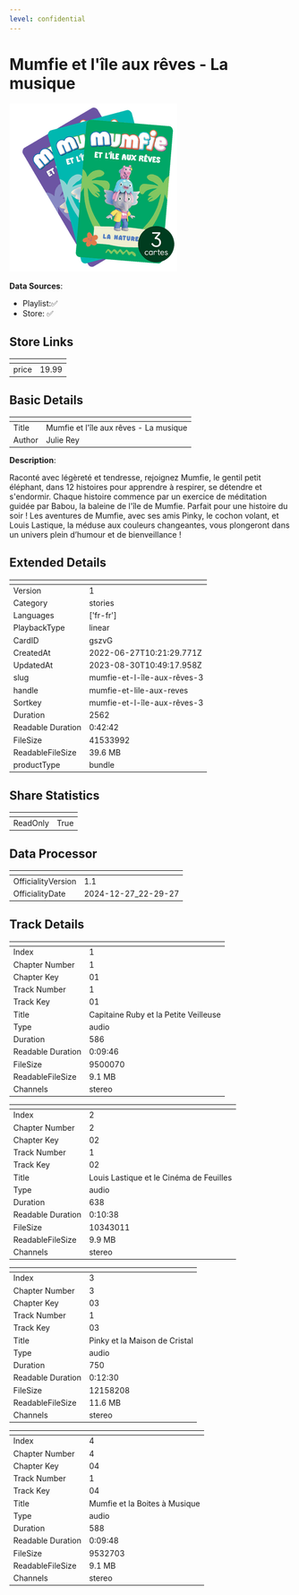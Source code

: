 ```yaml
---
level: confidential
---
```

# Mumfie et l'île aux rêves - La musique

![card_[gszvG].png](../../img/cards/card_[gszvG].png)

**Data Sources**: 

- Playlist:✅
- Store: ✅


## Store Links

| <!-- --> | <!-- --> |
| - | - |
| price | 19.99 |


## Basic Details

| <!-- --> | <!-- --> |
| - | - |
| Title | Mumfie et l'île aux rêves - La musique |
| Author | Julie Rey |

**Description**:

Raconté avec légèreté et tendresse, rejoignez Mumfie, le gentil petit éléphant, dans 12 histoires pour apprendre à respirer, se détendre et s'endormir. Chaque histoire commence par un exercice de méditation guidée par Babou, la baleine de l'île de Mumfie. Parfait pour une histoire du soir !  Les aventures de Mumfie, avec ses amis Pinky, le cochon volant, et Louis Lastique, la méduse aux couleurs changeantes, vous plongeront dans un univers plein d’humour et de bienveillance !  


## Extended Details

| <!-- --> | <!-- --> |
| - | - |
| Version | 1 |
| Category | stories |
| Languages | ['fr-fr'] |
| PlaybackType | linear |
| CardID | gszvG |
| CreatedAt | 2022-06-27T10:21:29.771Z |
| UpdatedAt | 2023-08-30T10:49:17.958Z |
| slug | mumfie-et-l-île-aux-rêves-3 |
| handle | mumfie-et-lile-aux-reves |
| Sortkey | mumfie-et-l-île-aux-rêves-3 |
| Duration | 2562 |
| Readable Duration | 0:42:42 |
| FileSize | 41533992 |
| ReadableFileSize | 39.6 MB |
| productType | bundle |


## Share Statistics

| <!-- --> | <!-- --> |
| - | - |
| ReadOnly | True |


## Data Processor

| <!-- --> | <!-- --> |
| - | - |
| OfficialityVersion | 1.1
| OfficialityDate | 2024-12-27_22-29-27


## Track Details

| <!-- --> | <!-- --> |
| - | - |
| Index | 1 |
| Chapter Number | 1 |
| Chapter Key | 01 |
| Track Number | 1 |
| Track Key | 01 |
| Title | Capitaine Ruby et la Petite Veilleuse |
| Type | audio |
| Duration | 586 |
| Readable Duration | 0:09:46 |
| FileSize | 9500070 |
| ReadableFileSize | 9.1 MB |
| Channels | stereo |

| <!-- --> | <!-- --> |
| - | - |
| Index | 2 |
| Chapter Number | 2 |
| Chapter Key | 02 |
| Track Number | 1 |
| Track Key | 02 |
| Title | Louis Lastique et le Cinéma de Feuilles |
| Type | audio |
| Duration | 638 |
| Readable Duration | 0:10:38 |
| FileSize | 10343011 |
| ReadableFileSize | 9.9 MB |
| Channels | stereo |

| <!-- --> | <!-- --> |
| - | - |
| Index | 3 |
| Chapter Number | 3 |
| Chapter Key | 03 |
| Track Number | 1 |
| Track Key | 03 |
| Title | Pinky et la Maison de Cristal |
| Type | audio |
| Duration | 750 |
| Readable Duration | 0:12:30 |
| FileSize | 12158208 |
| ReadableFileSize | 11.6 MB |
| Channels | stereo |

| <!-- --> | <!-- --> |
| - | - |
| Index | 4 |
| Chapter Number | 4 |
| Chapter Key | 04 |
| Track Number | 1 |
| Track Key | 04 |
| Title | Mumfie et la Boites à Musique |
| Type | audio |
| Duration | 588 |
| Readable Duration | 0:09:48 |
| FileSize | 9532703 |
| ReadableFileSize | 9.1 MB |
| Channels | stereo |

